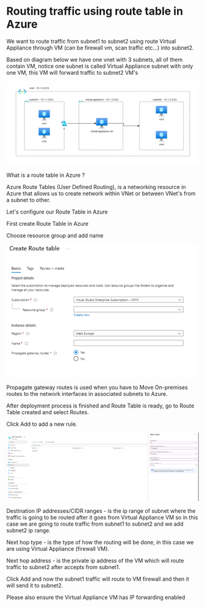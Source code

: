 # Routing traffic using route table in Azure

We want to route traffic from subnet1 to subnet2 using route Virtual Appliance through VM (can be firewall vm, scan traffic etc...) into subnet2.

Based on diagram below we have one vnet with 3 subnets, all of them contain VM, notice one subnet is called Virtual Appliance subnet with only one VM, this VM will forward traffic to subnet2 VM's

![img.png](images/img.png)

What is a route table in Azure ?

Azure Route Tables (User Defined Routing), is a networking resource in Azure that allows us to create network within VNet or between VNet's from a subnet to other.

Let's configure our Route Table in Azure

First create Route Table in Azure

Choose resource group and add name

![img.png](images/img1.png)

Propagate gateway routes is used when you have to Move On-premises routes to the network interfaces in associated subnets to Azure.

After deployment process is finished and Route Table is ready, go to Route Table created and select Routes.

Click Add to add a new rule.

![img.png](img.png)

Destination IP addresses/CIDR ranges - is the ip range of subnet where the traffic is going to be routed after it goes from Virtual Appliance VM so in this case we are going to route traffic from subnet1 to subnet2 and we add subnet2 ip range.

Next hop type - is the type of how the routing will be done, in this case we are using Virtual Appliance (firewall VM).

Next hop address - is the private ip address of the VM which will route traffic to subnet2 after accepts from subnet1.

Click Add and now the subnet1 traffic will route to VM firewall and then it will send it to subnet2.

Please also ensure the Virtual Appliance VM has IP forwarding enabled
